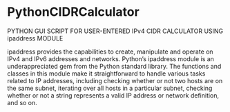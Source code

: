# PythonCIDRCalculator
PYTHON GUI SCRIPT FOR USER-ENTERED IPv4 CIDR CALCULATOR USING ipaddress MODULE

ipaddress provides the capabilities to create, manipulate and operate on IPv4 and IPv6 addresses and networks. Python’s ipaddress module is an underappreciated gem from the Python standard library. The functions and classes in this module make it straightforward to handle various tasks related to IP addresses, including checking whether or not two hosts are on the same subnet, iterating over all hosts in a particular subnet, checking whether or not a string represents a valid IP address or network definition, and so on.
